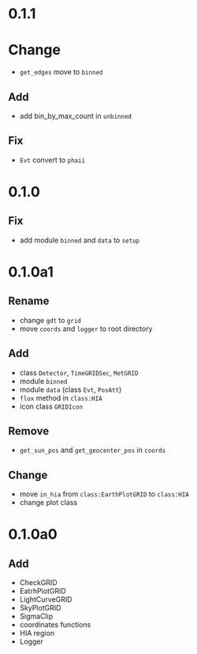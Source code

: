 # 0.1.1
# Change
* `get_edges` move to `binned`
## Add
* add bin_by_max_count in `unbinned`
## Fix
* `Evt` convert to `phaii`

# 0.1.0
## Fix
* add module `binned` and `data` to `setup`

# 0.1.0a1
## Rename
* change `gdt` to `grid`
* move `coords` and `logger` to root directory

## Add
* class `Detector`, `TimeGRIDSec`, `MetGRID`
* module `binned`
* module `data` (class `Evt`, `PosAtt`)
* `flux` method in `class:HIA`
* icon class `GRIDIcon`

## Remove
* `get_sun_pos` and `get_geocenter_pos` in `coords`

## Change
* move `in_hia` from `class:EarthPlotGRID` to `class:HIA`
* change plot class

# 0.1.0a0
## Add
* CheckGRID
* EatrhPlotGRID
* LightCurveGRID
* SkyPlotGRID
* SigmaClip
* coordinates functions
* HIA region
* Logger